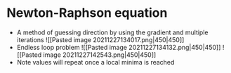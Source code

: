 # Newton-Raphson equation
- A method of guessing direction by using the gradient and multiple iterations
![[Pasted image 20211227134017.png|450|450]]
- Endless loop problem
![[Pasted image 20211227134132.png|450|450]]
![[Pasted image 20211227142543.png|450|450]]
- Note values will repeat once a local minima is reached 